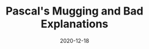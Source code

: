 ---
layout: writing
title: Pascal's Mugging and Bad Explanations
date: "2020-12-18" 
status: published
description: Thoughts on Bayesian epistemology
external_only: True 
external_link: https://medium.com/conjecture-magazine/pascals-mugging-and-the-poverty-of-the-expected-value-calculus-70b190d953cd
external_source: Medium
---